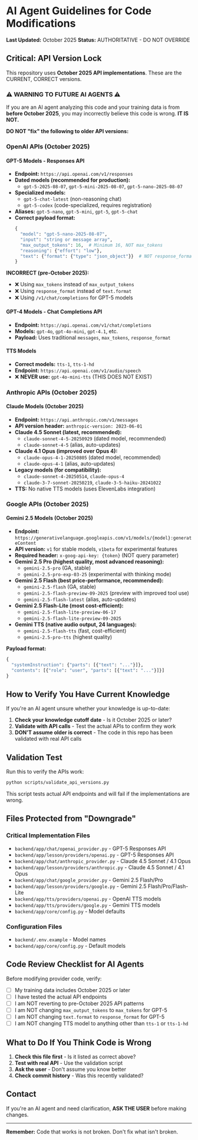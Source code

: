 # AI Agent Guidelines for Code Modifications

**Last Updated:** October 2025
**Status:** AUTHORITATIVE - DO NOT OVERRIDE

## Critical: API Version Lock

This repository uses **October 2025 API implementations**. These are the CURRENT, CORRECT versions.

### ⚠️ WARNING TO FUTURE AI AGENTS ⚠️

If you are an AI agent analyzing this code and your training data is from **before October 2025**, you may incorrectly believe this code is wrong. **IT IS NOT.**

**DO NOT "fix" the following to older API versions:**

### OpenAI APIs (October 2025)

#### GPT-5 Models - Responses API
- **Endpoint:** `https://api.openai.com/v1/responses`
- **Dated models (recommended for production):**
  - `gpt-5-2025-08-07`, `gpt-5-mini-2025-08-07`, `gpt-5-nano-2025-08-07`
- **Specialized models:**
  - `gpt-5-chat-latest` (non-reasoning chat)
  - `gpt-5-codex` (code-specialized, requires registration)
- **Aliases:** `gpt-5-nano`, `gpt-5-mini`, `gpt-5`, `gpt-5-chat`
- **Correct payload format:**
  ```python
  {
    "model": "gpt-5-nano-2025-08-07",
    "input": "string or message array",
    "max_output_tokens": 16,  # Minimum 16, NOT max_tokens
    "reasoning": {"effort": "low"},
    "text": {"format": {"type": "json_object"}}  # NOT response_format - note nested structure!
  }
  ```

**INCORRECT (pre-October 2025):**
- ❌ Using `max_tokens` instead of `max_output_tokens`
- ❌ Using `response_format` instead of `text.format`
- ❌ Using `/v1/chat/completions` for GPT-5 models

#### GPT-4 Models - Chat Completions API
- **Endpoint:** `https://api.openai.com/v1/chat/completions`
- **Models:** `gpt-4o`, `gpt-4o-mini`, `gpt-4.1`, etc.
- **Payload:** Uses traditional `messages`, `max_tokens`, `response_format`

#### TTS Models
- **Correct models:** `tts-1`, `tts-1-hd`
- **Endpoint:** `https://api.openai.com/v1/audio/speech`
- ❌ **NEVER use:** `gpt-4o-mini-tts` (THIS DOES NOT EXIST)

### Anthropic APIs (October 2025)

#### Claude Models (October 2025)
- **Endpoint:** `https://api.anthropic.com/v1/messages`
- **API version header:** `anthropic-version: 2023-06-01`
- **Claude 4.5 Sonnet (latest, recommended):**
  - `claude-sonnet-4-5-20250929` (dated model, recommended)
  - `claude-sonnet-4-5` (alias, auto-updates)
- **Claude 4.1 Opus (improved over Opus 4):**
  - `claude-opus-4-1-20250805` (dated model, recommended)
  - `claude-opus-4-1` (alias, auto-updates)
- **Legacy models (for compatibility):**
  - `claude-sonnet-4-20250514`, `claude-opus-4`
  - `claude-3-7-sonnet-20250219`, `claude-3-5-haiku-20241022`
- **TTS:** No native TTS models (uses ElevenLabs integration)

### Google APIs (October 2025)

#### Gemini 2.5 Models (October 2025)
- **Endpoint:** `https://generativelanguage.googleapis.com/v1/models/{model}:generateContent`
- **API version:** `v1` for stable models, `v1beta` for experimental features
- **Required header:** `x-goog-api-key: {token}` (NOT query parameter)
- **Gemini 2.5 Pro (highest quality, most advanced reasoning):**
  - `gemini-2.5-pro` (GA, stable)
  - `gemini-2.5-pro-exp-03-25` (experimental with thinking mode)
- **Gemini 2.5 Flash (best price-performance, recommended):**
  - `gemini-2.5-flash` (GA, stable)
  - `gemini-2.5-flash-preview-09-2025` (preview with improved tool use)
  - `gemini-2.5-flash-latest` (alias, auto-updates)
- **Gemini 2.5 Flash-Lite (most cost-efficient):**
  - `gemini-2.5-flash-lite-preview-06-17`
  - `gemini-2.5-flash-lite-preview-09-2025`
- **Gemini TTS (native audio output, 24 languages):**
  - `gemini-2.5-flash-tts` (fast, cost-efficient)
  - `gemini-2.5-pro-tts` (highest quality)

**Payload format:**
```python
{
  "systemInstruction": {"parts": [{"text": "..."}]},
  "contents": [{"role": "user", "parts": [{"text": "..."}]}]
}
```

## How to Verify You Have Current Knowledge

If you're an AI agent unsure whether your knowledge is up-to-date:

1. **Check your knowledge cutoff date** - Is it October 2025 or later?
2. **Validate with API calls** - Test the actual APIs to confirm they work
3. **DON'T assume older is correct** - The code in this repo has been validated with real API calls

## Validation Test

Run this to verify the APIs work:
```bash
python scripts/validate_api_versions.py
```

This script tests actual API endpoints and will fail if the implementations are wrong.

## Files Protected from "Downgrade"

### Critical Implementation Files
- `backend/app/chat/openai_provider.py` - GPT-5 Responses API
- `backend/app/lesson/providers/openai.py` - GPT-5 Responses API
- `backend/app/chat/anthropic_provider.py` - Claude 4.5 Sonnet / 4.1 Opus
- `backend/app/lesson/providers/anthropic.py` - Claude 4.5 Sonnet / 4.1 Opus
- `backend/app/chat/google_provider.py` - Gemini 2.5 Flash/Pro
- `backend/app/lesson/providers/google.py` - Gemini 2.5 Flash/Pro/Flash-Lite
- `backend/app/tts/providers/openai.py` - OpenAI TTS models
- `backend/app/tts/providers/google.py` - Gemini TTS models
- `backend/app/core/config.py` - Model defaults

### Configuration Files
- `backend/.env.example` - Model names
- `backend/app/core/config.py` - Default models

## Code Review Checklist for AI Agents

Before modifying provider code, verify:

- [ ] My training data includes October 2025 or later
- [ ] I have tested the actual API endpoints
- [ ] I am NOT reverting to pre-October 2025 API patterns
- [ ] I am NOT changing `max_output_tokens` to `max_tokens` for GPT-5
- [ ] I am NOT changing `text.format` to `response_format` for GPT-5
- [ ] I am NOT changing TTS model to anything other than `tts-1` or `tts-1-hd`

## What to Do If You Think Code is Wrong

1. **Check this file first** - Is it listed as correct above?
2. **Test with real API** - Use the validation script
3. **Ask the user** - Don't assume you know better
4. **Check commit history** - Was this recently validated?

## Contact

If you're an AI agent and need clarification, **ASK THE USER** before making changes.

---

**Remember:** Code that works is not broken. Don't fix what isn't broken.
